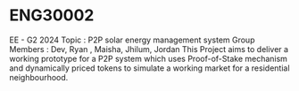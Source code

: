 # ENG30002
EE - G2 2024
Topic : P2P solar energy management system
Group Members : Dev, Ryan , Maisha, Jhilum, Jordan
This Project aims to deliver a working prototype for a P2P system which uses Proof-of-Stake mechanism and dynamically priced tokens to simulate a working market for a residential neighbourhood. 
